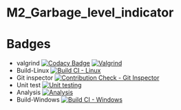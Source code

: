# M2_Garbage_level_indicator
# Badges
- valgrind 
[![Codacy Badge](https://api.codacy.com/project/badge/Grade/ff887cdd7e7743deba50c17b4bf618a0)](https://app.codacy.com/gh/SaraniyaaSankar/M2_Garbage_level_indicator?utm_source=github.com&utm_medium=referral&utm_content=SaraniyaaSankar/M2_Garbage_level_indicator&utm_campaign=Badge_Grade_Settings)
[![Valgrind](https://github.com/SaraniyaaSankar/M2_Garbage_level_indicator/actions/workflows/valgrind.yml/badge.svg)](https://github.com/SaraniyaaSankar/M2_Garbage_level_indicator/actions/workflows/valgrind.yml)
- Build-Linux
[![Build CI - Linux](https://github.com/SaraniyaaSankar/M2_Garbage_level_indicator/actions/workflows/Build_Linux.yml/badge.svg)](https://github.com/SaraniyaaSankar/M2_Garbage_level_indicator/actions/workflows/Build_Linux.yml)
- Git inspector
[![Contribution Check - Git Inspector](https://github.com/SaraniyaaSankar/M2_Garbage_level_indicator/actions/workflows/git_inspector.yml/badge.svg)](https://github.com/SaraniyaaSankar/M2_Garbage_level_indicator/actions/workflows/git_inspector.yml)
- Unit test
[![Unit testing](https://github.com/SaraniyaaSankar/M2_Garbage_level_indicator/actions/workflows/unit-test.yml/badge.svg)](https://github.com/SaraniyaaSankar/M2_Garbage_level_indicator/actions/workflows/unit-test.yml)
- Analysis
[![Analysis](https://github.com/SaraniyaaSankar/M2_Garbage_level_indicator/actions/workflows/Analysis.yml/badge.svg)](https://github.com/SaraniyaaSankar/M2_Garbage_level_indicator/actions/workflows/Analysis.yml)
- Build-Windows
[![Build CI - Windows](https://github.com/SaraniyaaSankar/M2_Garbage_level_indicator/actions/workflows/Build_Windows.yml/badge.svg)](https://github.com/SaraniyaaSankar/M2_Garbage_level_indicator/actions/workflows/Build_Windows.yml)
